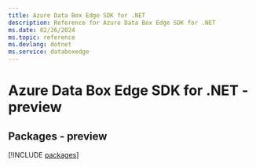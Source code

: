 ```yaml
---
title: Azure Data Box Edge SDK for .NET
description: Reference for Azure Data Box Edge SDK for .NET
ms.date: 02/26/2024
ms.topic: reference
ms.devlang: dotnet
ms.service: databoxedge
---
```

# Azure Data Box Edge SDK for .NET - preview
## Packages - preview
[!INCLUDE [packages](data-box-edge-index.md)]
